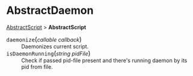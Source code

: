 # AbstractDaemon

[AbstractScript](AbstractScript.md) > **AbstractScript**

<dl>
  <dt><tt>daemonize</tt><big>(</big><em>callable callback</em><big>)</big></dt>
  <dd>Daemonizes current script.</dd>
  <dt><tt>isDaemonRunning</tt><big>(</big><em>string pidFile</em><big>)</big></dt>
  <dd>Check if passed pid-file present and there's running daemon by its pid from file.</dt>
</dl>
